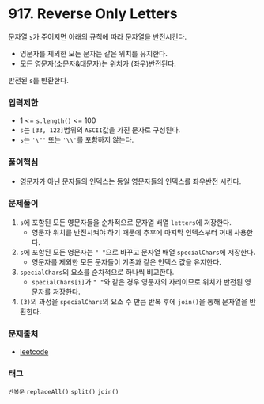 # 917. Reverse Only Letters
문자열 `s`가 주어지면 아래의 규칙에 따라 문자열을 반전시킨다.
- 영문자를 제외한 모든 문자는 같은 위치를 유지한다.
- 모든 영문자(소문자&대문자)는 위치가 (좌우)반전된다.

반전된 `s`를 반환한다.
### 입력제한
- 1 <= `s.length()` <= 100
- `s`는 `[33, 122]`범위의 `ASCII`값을 가진 문자로 구성된다.
- `s`는 `'\"'` 또는 `'\\'`를 포함하지 않는다.
### 풀이핵심
- 영문자가 아닌 문자들의 인덱스는 동일 영문자들의 인덱스를 좌우반전 시킨다.
### 문제풀이
1. `s`에 포함된 모든 영문자들을 순차적으로 문자열 배열 `letters`에 저장한다.
   - 영문자 위치를 반전시켜야 하기 때문에 추후에 마지막 인덱스부터 꺼내 사용한다.
2. `s`에 포함된 모든 영문자는 `" "`으로 바꾸고 문자열 배열 `specialChars`에 저장한다.
   - 영문자를 제외한 모든 문자들이 기존과 같은 인덱스 값을 유지한다.
3. `specialChars`의 요소를 순차적으로 하나씩 비교한다.
   - `specialChars[i]`가 `" "`와 같은 경우 영문자의 자리이므로 위치가 반전된 영문자를 저장한다.
4. `(3)`의 과정을 `specialChars`의 요소 수 만큼 반복 후에 `join()`을 통해 문자열을 반환한다.
### 문제출처
- [leetcode](https://leetcode.com/problems/reverse-only-letters/)
### 태그
`반복문` `replaceAll()` `split()` `join()`
